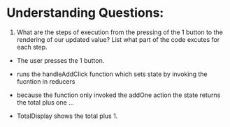 # Understanding Questions:
1. What are the steps of execution from the pressing of the 1 button to the rendering of our updated value? List what part of the code excutes for each step.
* The user presses the 1 button.
* runs the handleAddClick function  which sets state by invoking the fucntion in reducers
* because the function only invoked the addOne action the state returns the total plus one
...

* TotalDisplay shows the total plus 1.
